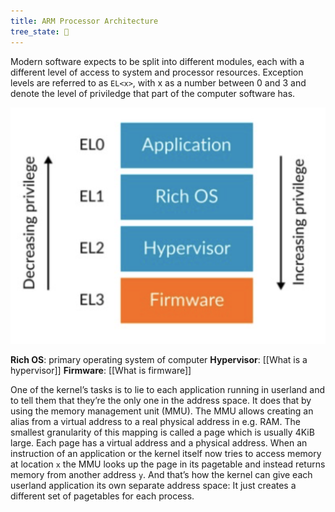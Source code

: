 ```yaml
---
title: ARM Processor Architecture
tree_state: 🌱
---
```


Modern software expects to be split into different modules, each with a different level of access to system and processor resources. Exception levels are referred to as `EL<x>`, with x as a number between 0 and 3 and denote the level of priviledge that part of the computer software has.

![](Pasted%20image%2020210507202533.png)

**Rich OS**: primary operating system of computer
**Hypervisor**: [[What is a hypervisor]]
**Firmware**: [[What is firmware]]


One of the kernel’s tasks is to lie to each application running in userland and to tell them that they’re the only one in the address space. It does that by using the memory management unit (MMU). The MMU allows creating an alias from a virtual address to a real physical address in e.g. RAM. The smallest granularity of this mapping is called a page which is usually 4KiB large. Each page has a virtual address and a physical address. When an instruction of an application or the kernel itself now tries to access memory at location `x` the MMU looks up the page in its pagetable and instead returns memory from another address `y`. And that’s how the kernel can give each userland application its own separate address space: It just creates a different set of pagetables for each process.
